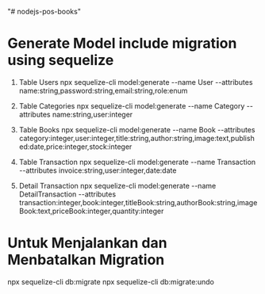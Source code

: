 "# nodejs-pos-books" 

# Generate Model include migration using sequelize
1. Table Users 
npx sequelize-cli model:generate --name User --attributes name:string,password:string,email:string,role:enum
2. Table Categories
npx sequelize-cli model:generate --name Category --attributes name:string,user:integer
3. Table Books
npx sequelize-cli model:generate --name Book --attributes category:integer,user:integer,title:string,author:string,image:text,published:date,price:integer,stock:integer
4. Table Transaction
npx sequelize-cli model:generate --name Transaction --attributes invoice:string,user:integer,date:date

5. Detail Transaction
npx sequelize-cli model:generate --name DetailTransaction --attributes transaction:integer,book:integer,titleBook:string,authorBook:string,imageBook:text,priceBook:integer,quantity:integer
# Untuk Menjalankan dan Menbatalkan Migration
npx sequelize-cli db:migrate
npx sequelize-cli db:migrate:undo